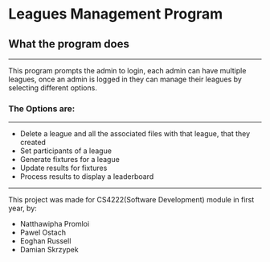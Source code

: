 # Leagues Management Program
## What the program does
---
This program prompts the admin to login, each admin can have multiple leagues, once an admin is logged in they can manage their leagues by selecting different options.
### The Options are:
---
* Delete a league and all the associated files with that league, that they created
* Set participants of a league
* Generate fixtures for a league
* Update results for fixtures
* Process results to display a leaderboard
---
This project was made for CS4222(Software Development) module in first year, by: 
* Natthawipha Promloi
* Pawel Ostach
* Eoghan Russell
* Damian Skrzypek
